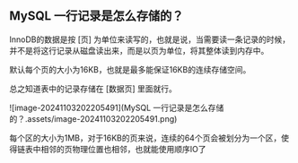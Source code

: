 ## MySQL 一行记录是怎么存储的？

InnoDB的数据是按 [页] 为单位来读写的，也就是说，当需要读一条记录的时候，并不是将这行记录从磁盘读出来，而是以页为单位，将其整体读到内存中。

默认每个页的大小为16KB，也就是最多能保证16KB的连续存储空间。

总之知道表中的记录存储在 [数据页] 里面就行。

![image-20241103202205491](MySQL 一行记录是怎么存储的？.assets/image-20241103202205491.png)

每个区的大小为1MB，对于16KB的页来说，连续的64个页会被划分为一个区，使得链表中相邻的页物理位置也相邻，也就能使用顺序IO了